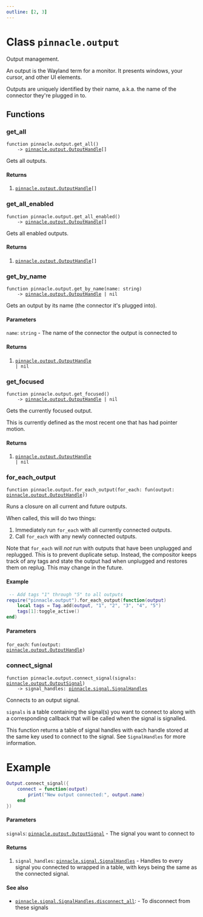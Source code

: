 ```yaml
---
outline: [2, 3]
---
```


# Class `pinnacle.output`


Output management.

An output is the Wayland term for a monitor. It presents windows, your cursor, and other UI elements.

Outputs are uniquely identified by their name, a.k.a. the name of the connector they're plugged in to.




## Functions

### <Badge type="function" text="function" /> get_all

<div class="language-lua"><pre><code>function pinnacle.output.get_all()
    -> <a href="/lua-reference/classes/pinnacle.output.OutputHandle">pinnacle.output.OutputHandle</a>[]</code></pre></div>

Gets all outputs.




#### Returns

1. <code><a href="/lua-reference/classes/pinnacle.output.OutputHandle">pinnacle.output.OutputHandle</a>[]</code>




### <Badge type="function" text="function" /> get_all_enabled

<div class="language-lua"><pre><code>function pinnacle.output.get_all_enabled()
    -> <a href="/lua-reference/classes/pinnacle.output.OutputHandle">pinnacle.output.OutputHandle</a>[]</code></pre></div>

Gets all enabled outputs.




#### Returns

1. <code><a href="/lua-reference/classes/pinnacle.output.OutputHandle">pinnacle.output.OutputHandle</a>[]</code>




### <Badge type="function" text="function" /> get_by_name

<div class="language-lua"><pre><code>function pinnacle.output.get_by_name(name: string)
    -> <a href="/lua-reference/classes/pinnacle.output.OutputHandle">pinnacle.output.OutputHandle</a> | nil</code></pre></div>

Gets an output by its name (the connector it's plugged into).



#### Parameters

`name`: <code>string</code> - The name of the connector the output is connected to



#### Returns

1. <code><a href="/lua-reference/classes/pinnacle.output.OutputHandle">pinnacle.output.OutputHandle</a> | nil</code>




### <Badge type="function" text="function" /> get_focused

<div class="language-lua"><pre><code>function pinnacle.output.get_focused()
    -> <a href="/lua-reference/classes/pinnacle.output.OutputHandle">pinnacle.output.OutputHandle</a> | nil</code></pre></div>

Gets the currently focused output.

This is currently defined as the most recent one that has had pointer motion.




#### Returns

1. <code><a href="/lua-reference/classes/pinnacle.output.OutputHandle">pinnacle.output.OutputHandle</a> | nil</code>




### <Badge type="function" text="function" /> for_each_output

<div class="language-lua"><pre><code>function pinnacle.output.for_each_output(for_each: fun(output: <a href="/lua-reference/classes/pinnacle.output.OutputHandle">pinnacle.output.OutputHandle</a>))</code></pre></div>

 Runs a closure on all current and future outputs.

 When called, this will do two things:
 1. Immediately run `for_each` with all currently connected outputs.
 2. Call `for_each` with any newly connected outputs.

 Note that `for_each` will *not* run with outputs that have been unplugged and replugged.
 This is to prevent duplicate setup. Instead, the compositor keeps track of any tags and
 state the output had when unplugged and restores them on replug. This may change in the future.

#### Example
```lua
 -- Add tags "1" through "5" to all outputs
require("pinnacle.output").for_each_output(function(output)
    local tags = Tag.add(output, "1", "2", "3", "4", "5")
    tags[1]:toggle_active()
end)
```


#### Parameters

`for_each`: <code>fun(output: <a href="/lua-reference/classes/pinnacle.output.OutputHandle">pinnacle.output.OutputHandle</a>)</code>






### <Badge type="function" text="function" /> connect_signal

<div class="language-lua"><pre><code>function pinnacle.output.connect_signal(signals: <a href="/lua-reference/classes/pinnacle.output.OutputSignal">pinnacle.output.OutputSignal</a>)
    -> signal_handles: <a href="/lua-reference/classes/pinnacle.signal.SignalHandles">pinnacle.signal.SignalHandles</a></code></pre></div>

Connects to an output signal.

`signals` is a table containing the signal(s) you want to connect to along with
a corresponding callback that will be called when the signal is signalled.

This function returns a table of signal handles with each handle stored at the same key used
to connect to the signal. See `SignalHandles` for more information.

# Example
```lua
Output.connect_signal({
    connect = function(output)
        print("New output connected:", output.name)
    end
})
```




#### Parameters

`signals`: <code><a href="/lua-reference/classes/pinnacle.output.OutputSignal">pinnacle.output.OutputSignal</a></code> - The signal you want to connect to



#### Returns

1. `signal_handles`: <code><a href="/lua-reference/classes/pinnacle.signal.SignalHandles">pinnacle.signal.SignalHandles</a></code> - Handles to every signal you connected to wrapped in a table, with keys being the same as the connected signal.



#### See also

- <code><a href="/lua-reference/classes/pinnacle#signal.SignalHandles.disconnect_all">pinnacle.signal.SignalHandles.disconnect_all</a></code>: - To disconnect from these signals